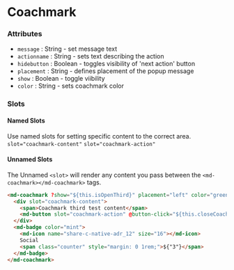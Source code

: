 # Coachmark

### Attributes

- `message` : String - set message text
- `actionname` : String - sets text describing the action
- `hidebutton` : Boolean - toggles visibility of 'next action' button
- `placement` : String - defines placement of the popup message
- `show` : Boolean - toggle viibility
- `color` : String - sets coachmark color

### Slots

#### Named Slots

Use named slots for setting specific content to the correct area.
`slot="coachmark-content"`
`slot="coachmark-action"`

#### Unnamed Slots

The Unnamed `<slot>` will render any content you pass between the `<md-coachmark></md-coachmark>` tags.

```html
<md-coachmark ?show="${this.isOpenThird}" placement="left" color="green" hidebutton>
  <div slot="coachmark-content">
    <span>Coachmark third test content</span>
    <md-button slot="coachmark-action" @button-click="${this.closeCoachThird}">Slot button next</md-button>
  </div>
  <md-badge color="mint">
    <md-icon name="share-c-native-adr_12" size="16"></md-icon>
    Social
    <span class="counter" style="margin: 0 1rem;">${"3"}</span>
  </md-badge>
</md-coachmark>
```
